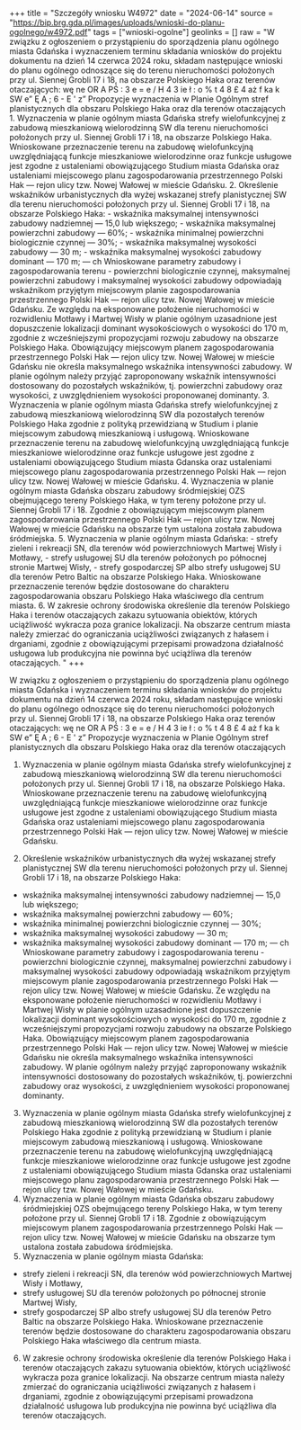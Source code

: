 +++
title = "Szczegóły wniosku W4972"
date = "2024-06-14"
source = "https://bip.brg.gda.pl/images/uploads/wnioski-do-planu-ogolnego/w4972.pdf"
tags = ["wnioski-ogolne"]
geolinks = []
raw = "W związku z ogłoszeniem o przystąpieniu do sporządzenia planu ogólnego miasta Gdańska i wyznaczeniem terminu składania wniosków do projektu dokumentu na dzień 14 czerwca 2024 roku, składam następujące wnioski do planu ogólnego odnoszące się do terenu nieruchomości   położonych przy ul. Siennej Grobli 17 i 18, na obszarze Polskiego Haka oraz terenów otaczających:  wę ne OR A  PŚ : 3 e = e /  H 4 3 ie ł : o % t 4 8 £ 4 aż f ka k  SW e” Ę A ; 6 - E ' z” Propozycje wyznaczenia w Planie Ogólnym stref planistycznych dla obszaru Polskiego Haka oraz dla terenów otaczających  1. Wyznaczenia w planie ogólnym miasta Gdańska strefy wielofunkcyjnej z zabudową mieszkaniową wielorodzinną SW dla terenu nieruchomości położonych przy ul. Siennej Grobli 17 i 18, na obszarze Polskiego Haka.  Wnioskowane przeznaczenie terenu na zabudowę wielofunkcyjną uwzględniającą funkcje  mieszkaniowe wielorodzinne oraz funkcje usługowe jest zgodne z ustaleniami obowiązującego Studium miasta Gdańska oraz ustaleniami miejscowego planu  zagospodarowania przestrzennego Polski Hak — rejon ulicy tzw. Nowej Wałowej w mieście Gdańsku.    2. Określenie wskaźników urbanistycznych dła wyżej wskazanej strefy planistycznej SW dla terenu nieruchomości położonych przy ul. Siennej Grobli 17 i 18, na obszarze Polskiego Haka:  - wskaźnika maksymalnej intensywności zabudowy nadziemnej — 15,0 lub większego;  - wskaźnika maksymalnej powierzchni zabudowy — 60%;  - wskaźnika minimalnej powierzchni biologicznie czynnej — 30%; - wskaźnika maksymalnej wysokości zabudowy — 30 m; - wskaźnika maksymalnej wysokości zabudowy dominant — 170 m; — ch Wnioskowane parametry zabudowy i zagospodarowania terenu - powierzchni biologicznie czynnej, maksymalnej powierzchni zabudowy i maksymalnej wysokości zabudowy odpowiadają wskaźnikom przyjętym miejscowym planie zagospodarowania przestrzennego Polski Hak — rejon ulicy tzw. Nowej Wałowej w mieście Gdańsku. Ze względu na eksponowane położenie nieruchomości w rozwidleniu Motławy i Martwej Wisły w planie ogólnym uzasadnione jest dopuszczenie lokalizacji dominant wysokościowych o wysokości do 170 m, zgodnie z wcześniejszymi propozycjami rozwoju zabudowy na obszarze Polskiego Haka. Obowiązujący miejscowym planem zagospodarowania przestrzennego Polski Hak — rejon ulicy tzw. Nowej Wałowej w mieście Gdańsku nie określa maksymalnego wskaźnika intensywności zabudowy. W planie ogólnym należy przyjąć zaproponowany wskaźnik intensywności dostosowany do pozostałych wskaźników, tj. powierzchni zabudowy oraz wysokości, z uwzględnieniem wysokości proponowanej dominanty. 3. Wyznaczenia w planie ogólnym miasta Gdańska strefy wielofunkcyjnej z zabudową mieszkaniową wielorodzinną SW dla pozostałych terenów Polskiego Haka zgodnie z polityką przewidzianą w Studium i planie miejscowym zabudową mieszkaniową i usługową. Wnioskowane przeznaczenie terenu na zabudowę wielofunkcyjną uwzględniającą funkcje mieszkaniowe wielorodzinne oraz funkcje usługowe jest zgodne z ustaleniami obowiązującego Studium miasta Gdanska oraz ustaleniami miejscowego planu zagospodarowania przestrzennego Polski Hak — rejon ulicy tzw. Nowej Wałowej w mieście Gdańsku. 4. Wyznaczenia w planie ogólnym miasta Gdańska obszaru zabudowy śródmiejskiej OZS obejmującego tereny Polskiego Haka, w tym tereny położone przy ul. Siennej Grobli 17 i 18. Zgodnie z obowiązującym miejscowym planem zagospodarowania przestrzennego Polski Hak — rejon ulicy tzw. Nowej Wałowej w mieście Gdańsku na obszarze tym ustalona została zabudowa śródmiejska. 5. Wyznaczenia w planie ogólnym miasta Gdańska: - strefy zieleni i rekreacji SN, dla terenów wód powierzchniowych Martwej Wisły i Motławy, - strefy usługowej SU dla terenów położonych po północnej stronie Martwej Wisły, - strefy gospodarczej SP albo strefy usługowej SU dla terenów Petro Baltic na obszarze Polskiego Haka. Wnioskowane przeznaczenie terenów będzie dostosowane do charakteru zagospodarowania obszaru Polskiego Haka właściwego dla centrum miasta. 6. W zakresie ochrony środowiska określenie dla terenów Polskiego Haka i terenów otaczających zakazu sytuowania obiektów, których uciążliwość wykracza poza granice lokalizacji. Na obszarze centrum miasta należy zmierzać do ograniczania uciążliwości związanych z hałasem i drganiami, zgodnie z obowiązującymi przepisami prowadzona działalność usługowa lub produkcyjna nie powinna być uciążliwa dla terenów otaczających.    "
+++

W związku z ogłoszeniem o przystąpieniu do sporządzenia planu ogólnego miasta Gdańska
i wyznaczeniem terminu składania wniosków do projektu dokumentu na dzień 14 czerwca 2024 roku,
składam następujące wnioski do planu ogólnego odnoszące się do terenu nieruchomości 
 położonych przy ul. Siennej Grobli 17 i 18, na obszarze Polskiego Haka oraz terenów otaczających:
 wę ne OR A
 PŚ : 3
e = e /
 H 4 3 ie
ł : o % t 4 8
£ 4 aż f ka k  SW
e” Ę A ; 6 - E ' z”
Propozycje wyznaczenia w Planie Ogólnym stref planistycznych dla obszaru Polskiego Haka
oraz dla terenów otaczających
 1. Wyznaczenia w planie ogólnym miasta Gdańska strefy wielofunkcyjnej z zabudową
mieszkaniową wielorodzinną SW dla terenu nieruchomości położonych przy ul. Siennej
Grobli 17 i 18, na obszarze Polskiego Haka. 
Wnioskowane przeznaczenie terenu na zabudowę wielofunkcyjną uwzględniającą funkcje 
mieszkaniowe wielorodzinne oraz funkcje usługowe jest zgodne z ustaleniami
obowiązującego Studium miasta Gdańska oraz ustaleniami miejscowego planu
 zagospodarowania przestrzennego Polski Hak — rejon ulicy tzw. Nowej Wałowej w mieście
Gdańsku. 
 
2. Określenie wskaźników urbanistycznych dła wyżej wskazanej strefy planistycznej SW dla
terenu nieruchomości położonych przy ul. Siennej Grobli 17 i 18, na obszarze Polskiego Haka: 
- wskaźnika maksymalnej intensywności zabudowy nadziemnej — 15,0 lub większego; 
- wskaźnika maksymalnej powierzchni zabudowy — 60%;
 - wskaźnika minimalnej powierzchni biologicznie czynnej — 30%;
- wskaźnika maksymalnej wysokości zabudowy — 30 m;
- wskaźnika maksymalnej wysokości zabudowy dominant — 170 m;
— ch
Wnioskowane parametry zabudowy i zagospodarowania terenu - powierzchni biologicznie
czynnej, maksymalnej powierzchni zabudowy i maksymalnej wysokości zabudowy
odpowiadają wskaźnikom przyjętym miejscowym planie zagospodarowania przestrzennego
Polski Hak — rejon ulicy tzw. Nowej Wałowej w mieście Gdańsku.
Ze względu na eksponowane położenie nieruchomości w rozwidleniu Motławy i Martwej Wisły
w planie ogólnym uzasadnione jest dopuszczenie lokalizacji dominant wysokościowych o
wysokości do 170 m, zgodnie z wcześniejszymi propozycjami rozwoju zabudowy na obszarze
Polskiego Haka.
Obowiązujący miejscowym planem zagospodarowania przestrzennego Polski Hak — rejon
ulicy tzw. Nowej Wałowej w mieście Gdańsku nie określa maksymalnego wskaźnika
intensywności zabudowy. W planie ogólnym należy przyjąć zaproponowany wskaźnik
intensywności dostosowany do pozostałych wskaźników, tj. powierzchni zabudowy oraz
wysokości, z uwzględnieniem wysokości proponowanej dominanty.
3. Wyznaczenia w planie ogólnym miasta Gdańska strefy wielofunkcyjnej z zabudową
mieszkaniową wielorodzinną SW dla pozostałych terenów Polskiego Haka zgodnie z
polityką przewidzianą w Studium i planie miejscowym zabudową mieszkaniową i usługową.
Wnioskowane przeznaczenie terenu na zabudowę wielofunkcyjną uwzględniającą funkcje
mieszkaniowe wielorodzinne oraz funkcje usługowe jest zgodne z ustaleniami
obowiązującego Studium miasta Gdanska oraz ustaleniami miejscowego planu
zagospodarowania przestrzennego Polski Hak — rejon ulicy tzw. Nowej Wałowej w mieście
Gdańsku.
4. Wyznaczenia w planie ogólnym miasta Gdańska obszaru zabudowy śródmiejskiej OZS
obejmującego tereny Polskiego Haka, w tym tereny położone przy ul. Siennej Grobli 17 i 18.
Zgodnie z obowiązującym miejscowym planem zagospodarowania przestrzennego Polski Hak
— rejon ulicy tzw. Nowej Wałowej w mieście Gdańsku na obszarze tym ustalona została
zabudowa śródmiejska.
5. Wyznaczenia w planie ogólnym miasta Gdańska:
- strefy zieleni i rekreacji SN, dla terenów wód powierzchniowych Martwej Wisły i Motławy,
- strefy usługowej SU dla terenów położonych po północnej stronie Martwej Wisły,
- strefy gospodarczej SP albo strefy usługowej SU dla terenów Petro Baltic na obszarze
Polskiego Haka.
Wnioskowane przeznaczenie terenów będzie dostosowane do charakteru zagospodarowania
obszaru Polskiego Haka właściwego dla centrum miasta.
6. W zakresie ochrony środowiska określenie dla terenów Polskiego Haka i terenów
otaczających zakazu sytuowania obiektów, których uciążliwość wykracza poza granice
lokalizacji.
Na obszarze centrum miasta należy zmierzać do ograniczania uciążliwości związanych z
hałasem i drganiami, zgodnie z obowiązującymi przepisami prowadzona działalność usługowa
lub produkcyjna nie powinna być uciążliwa dla terenów otaczających.
 




